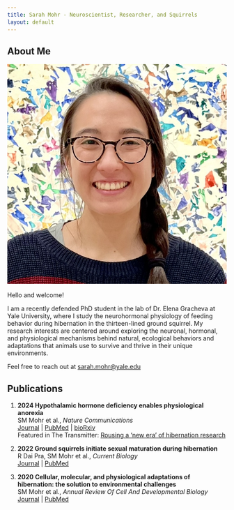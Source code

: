 ```yaml
---
title: Sarah Mohr - Neuroscientist, Researcher, and Squirrels
layout: default
---
```


## About Me

<img class="profile-picture" src="headshot.jpeg">

Hello and welcome!  

I am a recently defended PhD student in the lab of Dr. Elena Gracheva at Yale University, where I study the neurohormonal physiology of feeding behavior during hibernation in the thirteen-lined ground squirrel. My research interests are centered around exploring the neuronal, hormonal, and physiological mechanisms behind natural, ecological behaviors and adaptations that animals use to survive and thrive in their unique environments.  

Feel free to reach out at [sarah.mohr@yale.edu](mailto:sarah.mohr@yale.edu)

<!-- ---

## Research Interest

I am deeply fascinated by the study of squirrel hibernation, an interest driven by its implications for understanding mammalian hibernation and metabolic adaptations. My enthusiasm extends to examining the biological and environmental factors that influence hibernation cycles and survival strategies in the thirteen-lined ground squirrel. 

This research not only sheds light on the resilience and evolutionary adaptations of squirrels but also provides broader insights into ecological balance and potential applications in human medical science. -->

<!-- > "Be like a squirrel—--make preparations for the winter." -->

<!-- <img src="/squirrel.png" alt="squirrel" style="width: 150px; height: 150px"> -->

## Publications

1. **2024 Hypothalamic hormone deficiency enables physiological anorexia**  
    SM Mohr et al., *Nature Communications*  
    [Journal](https://www.nature.com/articles/s41467-024-49996-2) \| [PubMed](https://pubmed.ncbi.nlm.nih.gov/38987241/) \| [bioRxiv](https://www.biorxiv.org/content/10.1101/2023.03.15.532843v2)  
    Featured in The Transmitter: [Rousing a ‘new era’ of hibernation research](https://www.thetransmitter.org/physiology/rousing-a-new-era-of-hibernation-research/)

1.  **2022 Ground squirrels initiate sexual maturation during hibernation**  
    R Dai Pra, SM Mohr et al., *Current Biology*  
    [Journal](https://www.cell.com/current-biology/fulltext/S0960-9822(22)00254-8) \| [PubMed](https://pubmed.ncbi.nlm.nih.gov/35245461)

1.  **2020 Cellular, molecular, and physiological adaptations of hibernation: the solution to environmental challenges**  
    SM Mohr et al., *Annual Review Of Cell And Developmental Biology*  
    [Journal](https://www.annualreviews.org/content/journals/10.1146/annurev-cellbio-012820-095945) \| [PubMed](https://pubmed.ncbi.nlm.nih.gov/32897760/)